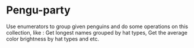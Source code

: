 # Pengu-party
Use enumerators to group given penguins and do some operations on this collection, like : 
Get longest names grouped by hat types,
Get the average color brightness by hat types 
and etc.
